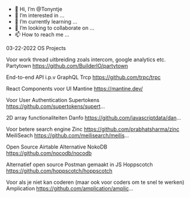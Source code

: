 - 👋 Hi, I’m @Tonyntje
- 👀 I’m interested in ...
- 🌱 I’m currently learning ...
- 💞️ I’m looking to collaborate on ...
- 📫 How to reach me ...

<!---
Tonyntje/Tonyntje is a ✨ special ✨ repository because its `README.md` (this file) appears on your GitHub profile.
You can click the Preview link to take a look at your changes.
--->

03-22-2022 OS Projects 

Voor work thread uitbreiding zoals intercom, google analytics etc. Partytown https://github.com/BuilderIO/partytown

End-to-end API i.p.v GraphQL
Trcp https://github.com/trpc/trpc

React Components voor UI
Mantine https://mantine.dev/

Voor User Authentication
Supertokens https://github.com/supertokens/supert...

2D array functionaliteiten
Danfo https://github.com/javascriptdata/dan...

Voor betere search engine
Zinc https://github.com/prabhatsharma/zinc
MeiliSeach https://github.com/meilisearch/meilis...

Open Source Airtable Alternative
NokoDB https://github.com/nocodb/nocodb

Alternatief open source Postman gemaakt in JS
Hoppscotch https://github.com/hoppscotch/hoppscotch

Voor als je niet kan coderen (maar ook voor coders om te snel te werken)
Amplication https://github.com/amplication/amplic...
